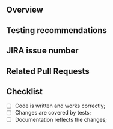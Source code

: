 <!-- Thank you for your contribution!

     Please file this form by replacing markdown commentary
     tags with the text. If section needs in no action - remove it.

     Also remember, that CouchDB uses the Review-Then-Commit (RTC) model
     of code collaboration. Positive feedback provides by +1 from committers
     while negative by -1. The -1 also means veto and need to be addressed
     to find the consensus. Once there are no objections, PR could be merged.

     See: http://couchdb.apache.org/bylaws.html#decisions for more info -->

## Overview

<!-- Please give a short brief for the pull request,
     what problem it solves or how it makes things better. -->

## Testing recommendations

<!-- Describe how we can test your changes.
     Does it provides any behaviour that the end users
     could notice? -->

## JIRA issue number

<!-- If this is a significant change, please file a JIRA issue at:
     https://issues.apache.org/jira/browse/COUCHDB
     and include the number here and in commit message(s)  -->

## Related Pull Requests

<!-- If your changes affects on multiple components in different
     repositories please list here links to those pull requests.  -->

## Checklist

- [ ] Code is written and works correctly;
- [ ] Changes are covered by tests;
- [ ] Documentation reflects the changes;
